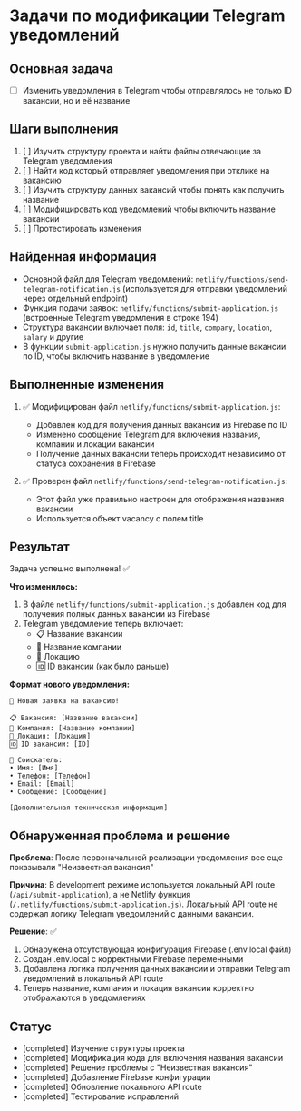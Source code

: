 # Задачи по модификации Telegram уведомлений

## Основная задача
- [ ] Изменить уведомления в Telegram чтобы отправлялось не только ID вакансии, но и её название

## Шаги выполнения
1. [ ] Изучить структуру проекта и найти файлы отвечающие за Telegram уведомления
2. [ ] Найти код который отправляет уведомления при отклике на вакансию
3. [ ] Изучить структуру данных вакансий чтобы понять как получить название
4. [ ] Модифицировать код уведомлений чтобы включить название вакансии
5. [ ] Протестировать изменения

## Найденная информация
- Основной файл для Telegram уведомлений: `netlify/functions/send-telegram-notification.js` (используется для отправки уведомлений через отдельный endpoint)
- Функция подачи заявок: `netlify/functions/submit-application.js` (встроенные Telegram уведомления в строке 194)
- Структура вакансии включает поля: `id`, `title`, `company`, `location`, `salary` и другие
- В функции `submit-application.js` нужно получить данные вакансии по ID, чтобы включить название в уведомление

## Выполненные изменения
1. ✅ Модифицирован файл `netlify/functions/submit-application.js`:
   - Добавлен код для получения данных вакансии из Firebase по ID
   - Изменено сообщение Telegram для включения названия, компании и локации вакансии
   - Получение данных вакансии теперь происходит независимо от статуса сохранения в Firebase

2. ✅ Проверен файл `netlify/functions/send-telegram-notification.js`:
   - Этот файл уже правильно настроен для отображения названия вакансии
   - Используется объект vacancy с полем title

## Результат
Задача успешно выполнена! ✅

**Что изменилось:**
1. В файле `netlify/functions/submit-application.js` добавлен код для получения полных данных вакансии из Firebase
2. Telegram уведомление теперь включает:
   - 📋 Название вакансии
   - 🏢 Название компании
   - 📍 Локацию
   - 🆔 ID вакансии (как было раньше)

**Формат нового уведомления:**
```
🔔 Новая заявка на вакансию!

📋 Вакансия: [Название вакансии]
🏢 Компания: [Название компании]
📍 Локация: [Локация]
🆔 ID вакансии: [ID]

👤 Соискатель:
• Имя: [Имя]
• Телефон: [Телефон]
• Email: [Email]
• Сообщение: [Сообщение]

[Дополнительная техническая информация]
```

## Обнаруженная проблема и решение

**Проблема**: После первоначальной реализации уведомления все еще показывали "Неизвестная вакансия"

**Причина**: В development режиме используется локальный API route (`/api/submit-application`), а не Netlify функция (`/.netlify/functions/submit-application.js`). Локальный API route не содержал логику Telegram уведомлений с данными вакансии.

**Решение**: ✅
1. Обнаружена отсутствующая конфигурация Firebase (.env.local файл)
2. Создан .env.local с корректными Firebase переменными
3. Добавлена логика получения данных вакансии и отправки Telegram уведомлений в локальный API route
4. Теперь название, компания и локация вакансии корректно отображаются в уведомлениях

## Статус
- [completed] Изучение структуры проекта
- [completed] Модификация кода для включения названия вакансии
- [completed] Решение проблемы с "Неизвестная вакансия"
- [completed] Добавление Firebase конфигурации
- [completed] Обновление локального API route
- [completed] Тестирование исправлений
